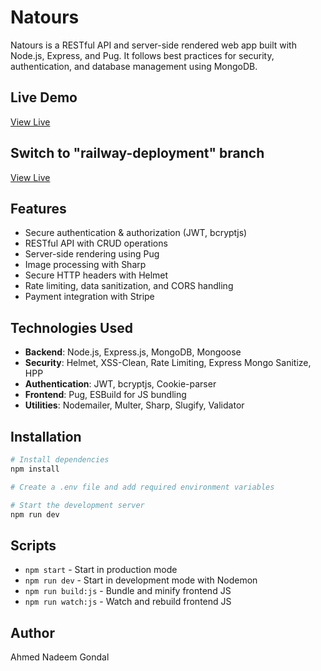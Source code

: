 # Natours

Natours is a RESTful API and server-side rendered web app built with Node.js, Express, and Pug. It follows best practices for security, authentication, and database management using MongoDB.

## Live Demo

[View Live](https://natours-production-e277.up.railway.app/)

## Switch to "railway-deployment" branch

[View Live](https://github.com/AhmedNadeemGondal/natours/tree/railway-deployment)

## Features

- Secure authentication & authorization (JWT, bcryptjs)
- RESTful API with CRUD operations
- Server-side rendering using Pug
- Image processing with Sharp
- Secure HTTP headers with Helmet
- Rate limiting, data sanitization, and CORS handling
- Payment integration with Stripe

## Technologies Used

- **Backend**: Node.js, Express.js, MongoDB, Mongoose
- **Security**: Helmet, XSS-Clean, Rate Limiting, Express Mongo Sanitize, HPP
- **Authentication**: JWT, bcryptjs, Cookie-parser
- **Frontend**: Pug, ESBuild for JS bundling
- **Utilities**: Nodemailer, Multer, Sharp, Slugify, Validator

## Installation

```sh
# Install dependencies
npm install

# Create a .env file and add required environment variables

# Start the development server
npm run dev
```

## Scripts

- `npm start` - Start in production mode
- `npm run dev` - Start in development mode with Nodemon
- `npm run build:js` - Bundle and minify frontend JS
- `npm run watch:js` - Watch and rebuild frontend JS

## Author

Ahmed Nadeem Gondal

